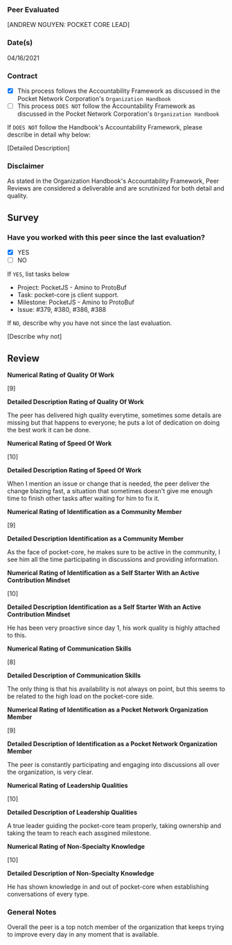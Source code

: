 ### Peer Evaluated
[ANDREW NGUYEN: POCKET CORE LEAD]
### Date(s)
04/16/2021
### Contract
- [X] This process follows the Accountability Framework as discussed in the Pocket Network Corporation's `Organization Handbook`
- [ ] This process `DOES NOT` follow the Accountability Framework as discussed in the Pocket Network Corporation's `Organization Handbook`

If `DOES NOT` follow the Handbook's Accountability Framework, please describe in detail why below:

[Detailed Description]
### Disclaimer
As stated in the Organization Handbook's Accountability Framework, Peer Reviews are considered a deliverable and are scrutinized for both detail and quality.
## Survey
### Have you worked with this peer since the last evaluation?
- [X] YES
- [ ] NO

If `YES`, list tasks below
- Project: PocketJS - Amino to ProtoBuf
- Task: pocket-core js client support.
- Milestone: PocketJS - Amino to ProtoBuf
- Issue: #379, #380, #386, #388 

If `NO`, describe why you have not since the last evaluation.

[Describe why not]
## Review
**Numerical Rating of Quality Of Work** 

[9]

**Detailed Description Rating of Quality Of Work** 

The peer has delivered high quality everytime, sometimes some details are missing but that happens to everyone; he 
puts a lot of dedication on doing the best work it can be done.

**Numerical Rating of Speed Of Work** 

[10]

**Detailed Description Rating of Speed Of Work** 

When I mention an issue or change that is needed, the peer deliver the change blazing fast, a situation that 
sometimes doesn't give me enough time to finish other tasks after waiting for him to fix it.

**Numerical Rating of Identification as a Community Member** 

[9]

**Detailed Description Identification as a Community Member** 

As the face of pocket-core, he makes sure to be active in the community, I see him all the time participating in discussions and 
providing information.

**Numerical Rating of Identification as a Self Starter With an Active Contribution Mindset** 

[10]

**Detailed Description Identification as a Self Starter With an Active Contribution Mindset** 

He has been very proactive since day 1, his work quality is highly attached to this.

**Numerical Rating of Communication Skills** 

[8]

**Detailed Description of Communication Skills** 

The only thing is that his availability is not always on point, but this seems to be related to the high load
on the pocket-core side.

**Numerical Rating of Identification as a Pocket Network Organization Member** 

[9]

**Detailed Description of Identification as a Pocket Network Organization Member** 

The peer is constantly participating and engaging into discussions all over the organization, is very clear.

**Numerical Rating of Leadership Qualities** 

[10]

**Detailed Description of Leadership Qualities** 

A true leader guiding the pocket-core team properly, taking ownership and taking the team to reach each assgined milestone.

**Numerical Rating of Non-Specialty Knowledge** 

[10]

**Detailed Description of Non-Specialty Knowledge** 

He has shown knowledge in and out of pocket-core when establishing conversations of every type.


### General Notes

Overall the peer is a top notch member of the organization that keeps trying to improve every day in any moment that
is available.